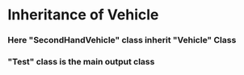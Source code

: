 # Inheritance of Vehicle
<h3>Here "SecondHandVehicle" class inherit "Vehicle" Class<h3/>
<h3>"Test" class is the main output class<h3/>
